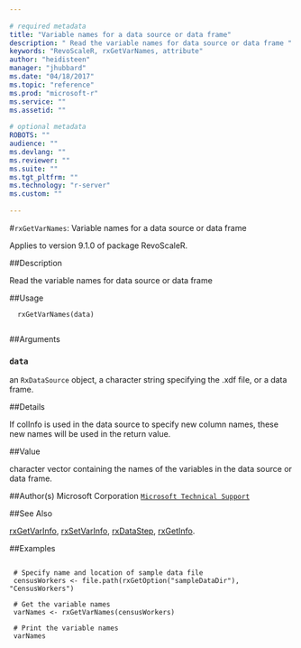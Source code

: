 ```yaml
--- 
 
# required metadata 
title: "Variable names for a data source or data frame" 
description: " Read the variable names for data source or data frame " 
keywords: "RevoScaleR, rxGetVarNames, attribute" 
author: "heidisteen" 
manager: "jhubbard" 
ms.date: "04/18/2017" 
ms.topic: "reference" 
ms.prod: "microsoft-r" 
ms.service: "" 
ms.assetid: "" 
 
# optional metadata 
ROBOTS: "" 
audience: "" 
ms.devlang: "" 
ms.reviewer: "" 
ms.suite: "" 
ms.tgt_pltfrm: "" 
ms.technology: "r-server" 
ms.custom: "" 
 
--- 
```

 
 
 #`rxGetVarNames`: Variable names for a data source or data frame

 Applies to version 9.1.0 of package RevoScaleR.
 
 ##Description
 
Read the variable names for data source or data frame
 
 
 ##Usage

```   
  rxGetVarNames(data)
 
```
 
 ##Arguments

   
    
 ### `data`
 an `RxDataSource` object, a character string specifying the .xdf file, or a data frame. 
  
 
 
 ##Details
 
If colInfo is used in the data source to specify new column names, these new
names will be used in the return value.
 
 
 ##Value
 
character vector containing the names of the variables in the data source or data frame.
 
 ##Author(s)
 Microsoft Corporation [`Microsoft Technical Support`](https://go.microsoft.com/fwlink/?LinkID=698556&clcid=0x409)
 
 
 ##See Also
 
[rxGetVarInfo](rxgetvarinfoxdf.md),
[rxSetVarInfo](../../scaler/packagehelp/rxsetvarinfoxdf.md),
[rxDataStep](rxdatastep.md),
[rxGetInfo](rxgetinfoxdf.md).
   
 ##Examples

 ```
   
  # Specify name and location of sample data file
  censusWorkers <- file.path(rxGetOption("sampleDataDir"), "CensusWorkers")
  
  # Get the variable names
  varNames <- rxGetVarNames(censusWorkers)
  
  # Print the variable names
  varNames
  
 
```
 
 
